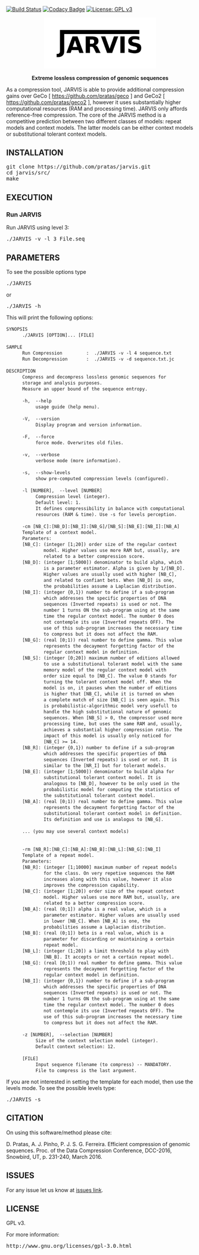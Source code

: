 [![Build Status](https://travis-ci.org/pratas/jarvis.svg?branch=master)](https://travis-ci.org/pratas/jarvis)
[![Codacy Badge](https://api.codacy.com/project/badge/Grade/4fd7f444dc624bdcb7b83af0273dd329)](https://www.codacy.com/app/pratas/jarvis?utm_source=github.com&amp;utm_medium=referral&amp;utm_content=pratas/jarvis&amp;utm_campaign=Badge_Grade)
[![License: GPL v3](https://img.shields.io/badge/License-GPL%20v3-blue.svg)](LICENSE)
<p align="center"><img src="imgs/logo.png" 
alt="JARVIS" width="300" border="0" /></p>
<p align="center"><b>Extreme lossless compression of genomic sequences</b></p>

As a compression tool, JARVIS is able to provide additional compression gains over GeCo [ https://github.com/pratas/geco ] and GeCo2 [ https://github.com/pratas/geco2 ], however it uses substantially higher computational resources (RAM and processing time). JARVIS only affords reference-free compression. The core of the JARVIS method is a competitive prediction between two different classes of models: repeat models and context models. The latter models can be either context models or substitutional tolerant context models. 

## INSTALLATION ##

<pre>
git clone https://github.com/pratas/jarvis.git
cd jarvis/src/
make
</pre>

## EXECUTION

### Run JARVIS

Run JARVIS using level 3:

<pre>
./JARVIS -v -l 3 File.seq
</pre>

## PARAMETERS

To see the possible options type
<pre>
./JARVIS
</pre>
or
<pre>
./JARVIS -h
</pre>

This will print the following options:
```
SYNOPSIS                                                               
      ./JARVIS [OPTION]... [FILE]                                      
                                                                       
SAMPLE                                                                 
      Run Compression         :  ./JARVIS -v -l 4 sequence.txt         
      Run Decompression       :  ./JARVIS -v -d sequence.txt.jc        
                                                                       
DESCRIPTION                                                            
      Compress and decompress lossless genomic sequences for           
      storage and analysis purposes.                                   
      Measure an upper bound of the sequence entropy.                  
                                                                       
      -h,  --help                                                      
           usage guide (help menu).                                    
                                                                       
      -V,  --version                                                   
           Display program and version information.                    
                                                                       
      -F,  --force                                                     
           force mode. Overwrites old files.                           
                                                                       
      -v,  --verbose                                                   
           verbose mode (more information).                            
                                                                       
      -s,  --show-levels                                               
           show pre-computed compression levels (configured).          
                                                                       
      -l [NUMBER],  --level [NUMBER]                                   
           Compression level (integer).                                
           Default level: 1.                                          
           It defines compressibility in balance with computational    
           resources (RAM & time). Use -s for levels perception.       
                                                                   
      -cm [NB_C]:[NB_D]:[NB_I]:[NB_G]/[NB_S]:[NB_E]:[NB_I]:[NB_A]  
      Template of a context model.                                 
      Parameters:                                                  
      [NB_C]: (integer [1;20]) order size of the regular context   
              model. Higher values use more RAM but, usually, are  
              related to a better compression score.               
      [NB_D]: (integer [1;5000]) denominator to build alpha, which 
              is a parameter estimator. Alpha is given by 1/[NB_D].
              Higher values are usually used with higher [NB_C],   
              and related to confiant bets. When [NB_D] is one,    
              the probabilities assume a Laplacian distribution.   
      [NB_I]: (integer {0,1}) number to define if a sub-program    
              which addresses the specific properties of DNA       
              sequences (Inverted repeats) is used or not. The     
              number 1 turns ON the sub-program using at the same  
              time the regular context model. The number 0 does    
              not contemple its use (Inverted repeats OFF). The    
              use of this sub-program increases the necessary time 
              to compress but it does not affect the RAM.          
      [NB_G]: (real [0;1)) real number to define gamma. This value 
              represents the decayment forgetting factor of the    
              regular context model in definition.                 
      [NB_S]: (integer [0;20]) maximum number of editions allowed  
              to use a substitutional tolerant model with the same 
              memory model of the regular context model with       
              order size equal to [NB_C]. The value 0 stands for   
              turning the tolerant context model off. When the     
              model is on, it pauses when the number of editions   
              is higher that [NB_C], while it is turned on when    
              a complete match of size [NB_C] is seen again. This  
              is probabilistic-algorithmic model very usefull to   
              handle the high substitutional nature of genomic     
              sequences. When [NB_S] > 0, the compressor used more 
              processing time, but uses the same RAM and, usually, 
              achieves a substantial higher compression ratio. The 
              impact of this model is usually only noticed for     
              [NB_C] >= 14.                                        
      [NB_R]: (integer {0,1}) number to define if a sub-program    
              which addresses the specific properties of DNA       
              sequences (Inverted repeats) is used or not. It is   
              similar to the [NR_I] but for tolerant models.       
      [NB_E]: (integer [1;5000]) denominator to build alpha for    
              substitutional tolerant context model. It is         
              analogous to [NB_D], however to be only used in the  
              probabilistic model for computing the statistics of  
              the substitutional tolerant context model.           
      [NB_A]: (real [0;1)) real number to define gamma. This value 
              represents the decayment forgetting factor of the    
              substitutional tolerant context model in definition. 
              Its definition and use is analogus to [NB_G].        
                                                                   
      ... (you may use several context models)                     
                                                                   
                                                                   
      -rm [NB_R]:[NB_C]:[NB_A]:[NB_B]:[NB_L]:[NB_G]:[NB_I]         
      Template of a repeat model.                                  
      Parameters:                                                  
      [NB_R]: (integer [1;10000] maximum number of repeat models   
              for the class. On very repetive sequences the RAM    
              increases along with this value, however it also     
              improves the compression capability.                 
      [NB_C]: (integer [1;20]) order size of the repeat context    
              model. Higher values use more RAM but, usually, are  
              related to a better compression score.               
      [NB_A]: (real (0;1]) alpha is a real value, which is a       
              parameter estimator. Higher values are usually used  
              in lower [NB_C]. When [NB_A] is one, the             
              probabilities assume a Laplacian distribution.       
      [NB_B]: (real (0;1]) beta is a real value, which is a        
              parameter for discarding or maintaining a certain    
              repeat model.                                        
      [NB_L]: (integer (1;20]) a limit threshold to play with      
              [NB_B]. It accepts or not a certain repeat model.    
      [NB_G]: (real [0;1)) real number to define gamma. This value 
              represents the decayment forgetting factor of the    
              regular context model in definition.                 
      [NB_I]: (integer {0,1}) number to define if a sub-program    
              which addresses the specific properties of DNA       
              sequences (Inverted repeats) is used or not. The     
              number 1 turns ON the sub-program using at the same  
              time the regular context model. The number 0 does    
              not contemple its use (Inverted repeats OFF). The    
              use of this sub-program increases the necessary time 
              to compress but it does not affect the RAM.          
                                                                   
      -z [NUMBER],  --selection [NUMBER]                               
           Size of the context selection model (integer).              
           Default context selection: 12.                              
                                                                       
      [FILE]                                                           
           Input sequence filename (to compress) -- MANDATORY.         
           File to compress is the last argument.     
```


If you are not interested in setting the template for each model, then use the levels mode. To see the possible levels type:
<pre>
./JARVIS -s
</pre>

## CITATION ##

On using this software/method please cite:

D. Pratas, A. J. Pinho, P. J. S. G. Ferreira. Efficient compression of genomic sequences. Proc. of the Data Compression Conference, DCC-2016, Snowbird, UT, p. 231-240, March 2016.

## ISSUES ##

For any issue let us know at [issues link](https://github.com/pratas/jarvis/issues).

## LICENSE ##

GPL v3.

For more information:
<pre>http://www.gnu.org/licenses/gpl-3.0.html</pre>

                                                    

